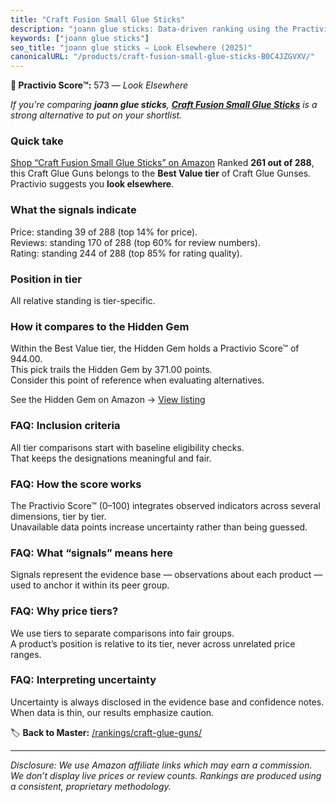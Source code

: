 ```yaml
---
title: "Craft Fusion Small Glue Sticks"
description: "joann glue sticks: Data-driven ranking using the Practivio Score™. Positioned by quality, value, demand, findability, momentum."
keywords: ["joann glue sticks"]
seo_title: "joann glue sticks — Look Elsewhere (2025)"
canonicalURL: "/products/craft-fusion-small-glue-sticks-B0C4JZGVXV/"
---
```


**🚫 Practivio Score™:** 573 — _Look Elsewhere_


*If you're comparing **joann glue sticks**, **[Craft Fusion Small Glue Sticks](https://www.amazon.com/dp/B0C4JZGVXV?tag=practivio-20)** is a strong alternative to put on your shortlist.*
### Quick take
[Shop “Craft Fusion Small Glue Sticks” on Amazon](https://www.amazon.com/dp/B0C4JZGVXV?tag=practivio-20)
Ranked **261 out of 288**, this Craft Glue Guns belongs to the **Best Value tier** of Craft Glue Gunses.  
Practivio suggests you **look elsewhere**.

### What the signals indicate
Price: standing 39 of 288 (top 14% for price).  
Reviews: standing 170 of 288 (top 60% for review numbers).  
Rating: standing 244 of 288 (top 85% for rating quality).  

### Position in tier
All relative standing is tier-specific.

### How it compares to the Hidden Gem
Within the Best Value tier, the Hidden Gem holds a Practivio Score™ of 944.00.  
This pick trails the Hidden Gem by 371.00 points.  
Consider this point of reference when evaluating alternatives.  

See the Hidden Gem on Amazon → [View listing](https://www.amazon.com/dp/B071HH42WW?tag=practivio-20)

### FAQ: Inclusion criteria
All tier comparisons start with baseline eligibility checks.  
That keeps the designations meaningful and fair.

### FAQ: How the score works
The Practivio Score™ (0–100) integrates observed indicators across several dimensions, tier by tier.  
Unavailable data points increase uncertainty rather than being guessed.

### FAQ: What “signals” means here
Signals represent the evidence base — observations about each product — used to anchor it within its peer group.

### FAQ: Why price tiers?
We use tiers to separate comparisons into fair groups.  
A product’s position is relative to its tier, never across unrelated price ranges.

### FAQ: Interpreting uncertainty
Uncertainty is always disclosed in the evidence base and confidence notes.  
When data is thin, our results emphasize caution.


🏷️ **Back to Master:** [/rankings/craft-glue-guns/](/rankings/craft-glue-guns/)

---
_Disclosure: We use Amazon affiliate links which may earn a commission. We don’t display live prices or review counts. Rankings are produced using a consistent, proprietary methodology._
